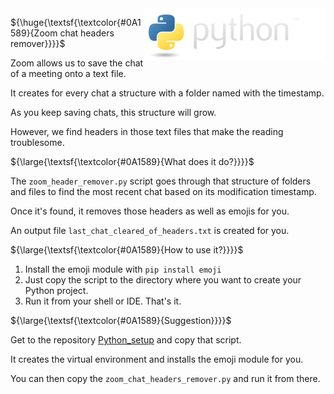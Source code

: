 
<img align="right" src="python_logo/python-logo@2x.png">

${\huge{\textsf{\textcolor{#0A1589}{Zoom chat headers remover}}}}$

Zoom allows us to save the chat of a meeting onto a text file.

It creates for every chat a structure with a folder named with the timestamp.

As you keep saving chats, this structure will grow.

However, we find headers in those text files that make the reading troublesome.

${\large{\textsf{\textcolor{#0A1589}{What does it do?}}}}$

The `zoom_header_remover.py` script goes through that structure of folders and files to find the most recent chat based on its modification timestamp.

Once it's found, it removes those headers as well as emojis for you.

An output file `last_chat_cleared_of_headers.txt` is created for you.


${\large{\textsf{\textcolor{#0A1589}{How to use it?}}}}$

1. Install the emoji module with `pip install emoji`
2. Just copy the script to the directory where you want to create your Python project.
3. Run it from your shell or IDE. That's it.


${\large{\textsf{\textcolor{#0A1589}{Suggestion}}}}$

Get to the repository [Python_setup](https://github.com/lpurificacao/python_setup) and copy that script.

It creates the virtual environment and installs the emoji module for you.

You can then copy the `zoom_chat_headers_remover.py` and run it from there.


